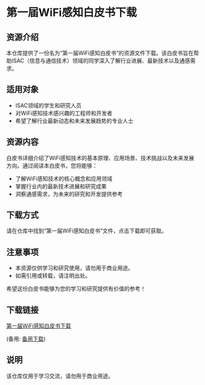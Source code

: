 # 第一届WiFi感知白皮书下载

## 资源介绍

本仓库提供了一份名为“第一届WiFi感知白皮书”的资源文件下载。该白皮书旨在帮助ISAC（信息与通信技术）领域的同学深入了解行业进展、最新技术以及通感需求。

## 适用对象

- ISAC领域的学生和研究人员
- 对WiFi感知技术感兴趣的工程师和开发者
- 希望了解行业最新动态和未来发展趋势的专业人士

## 资源内容

白皮书详细介绍了WiFi感知技术的基本原理、应用场景、技术挑战以及未来发展方向。通过阅读本白皮书，您将能够：

- 了解WiFi感知技术的核心概念和应用领域
- 掌握行业内的最新技术进展和研究成果
- 洞察通感需求，为未来的研究和开发提供参考

## 下载方式

请在仓库中找到“第一届WiFi感知白皮书”文件，点击下载即可获取。

## 注意事项

- 本资源仅供学习和研究使用，请勿用于商业用途。
- 如需引用或转载，请注明出处。

希望这份白皮书能够为您的学习和研究提供有价值的参考！

## 下载链接
[第一届WiFi感知白皮书下载](https://pan.quark.cn/s/b89d8b121423) 

(备用: [备用下载](https://pan.baidu.com/s/1WgIrLUv0qezR7-08xm3OqQ?pwd=1234))

## 说明

该仓库仅用于学习交流，请勿用于商业用途。
